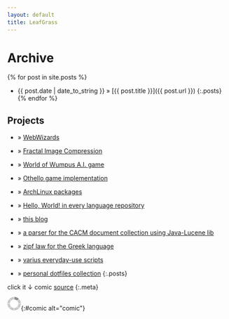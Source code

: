 ```yaml
---
layout: default
title: LeafGrass
---
```

Archive
=======
{% for post in site.posts %}
* <span>{{ post.date | date_to_string }}</span> &#187; [{{ post.title }}]({{ post.url }})
{:.posts}
{% endfor %}

Projects
--------
* &#187; [WebWizards][ww]
* &#187; [Fractal Image Compression][fic]
* &#187; [World of Wumpus A.I. game][ww]
* &#187; [Othello game implementation][othello]
* &#187; [ArchLinux packages][pkg]
* &#187; [Hello, World! in every language repository][hw]
* &#187; [this blog][blog]
* &#187; [a parser for the CACM document collection using Java-Lucene lib][lucene-cacm]
* &#187; [zipf law for the Greek language][zipf]
* &#187; [varius everyday-use scripts][script]
* &#187; [personal dotfiles collection][dot]
{:.posts}

  [ww]: http://c00kiemon5ter.github.com/WebWizards/
  [fic]: http://c00kiemon5ter.github.com/Fractal-Image-Compression
  [wumpus]: https://github.com/c00kiemon5ter/WorldOfWumpus
  [othello]: https://github.com/c00kiemon5ter/Othello
  [pkg]: https://github.com/c00kiemon5ter/PKGBUILDs
  [hw]: https://github.com/c00kiemon5ter/hello-world
  [blog]: https://github.com/c00kiemon5ter/c00kiemon5ter.github.com
  [lucene-cacm]: https://github.com/c00kiemon5ter/LuceneEval
  [zipf]: http://c00kiemon5ter.github.com/zipf/
  [script]: https://github.com/c00kiemon5ter/scripts
  [dot]: https://github.com/c00kiemon5ter/dotfiles

click it ↓ comic [source]()
{:.meta}
<script type="text/javascript" src="/scripts/comic.js"></script>
![loading](/images/load.gif "downloading"){:#comic alt="comic"}
